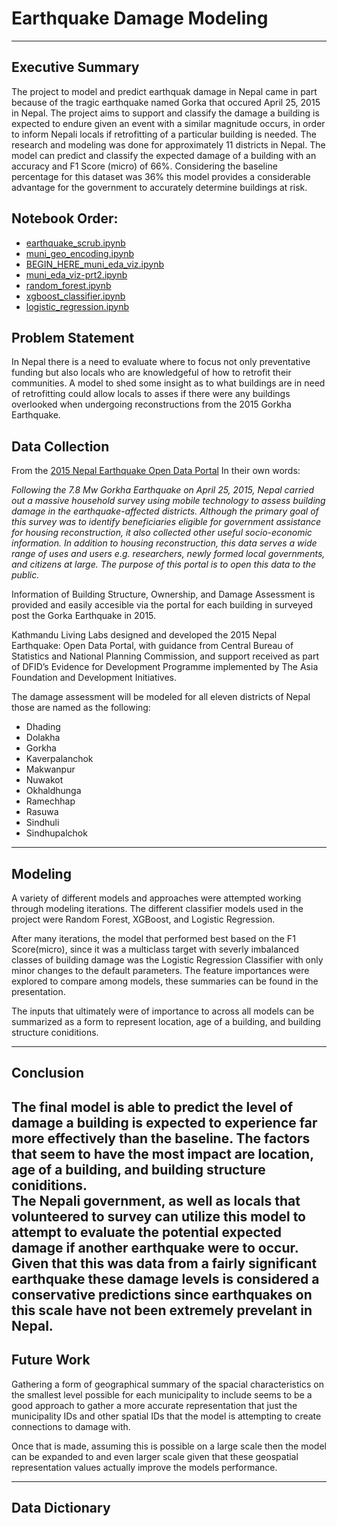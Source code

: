 # Earthquake Damage Modeling 
---

## Executive Summary

The project to model and predict earthquak damage in Nepal came in part because of the tragic earthquake named Gorka that occured April 25, 2015 in Nepal. The project aims to support and classify the damage a building is expected to endure given an event with a similar magnitude occurs, in order to inform Nepali locals if retrofitting of a particular building is needed. The research and modeling was done for approximately 11 districts in Nepal. The model can predict and classify the expected damage of a building with an accuracy and F1 Score (micro) of 66%. Considering the baseline percentage for this dataset was 36% this model provides a considerable advantage for the government to accurately determine buildings at risk. </br>

## Notebook Order: 
- [earthquake_scrub.ipynb](./Code/Cleaning_N_EDA/earthquake_scrub.ipynb)  </br>
- [muni_geo_encoding.ipynb](./Code/Cleaning_N_EDA/muni_geo_encoding.ipynb) </br>
- [BEGIN_HERE_muni_eda_viz.ipynb](./Code/Cleaning_N_EDA/BEGIN_HERE_muni_eda_viz.ipynb)  </br>
- [muni_eda_viz-prt2.ipynb](./Code/Cleaning_N_EDA/muni_eda_viz-prt2.ipynb) </br>
- [random_forest.ipynb](./Code/Modeling/random_forest.ipynb)</br>
- [xgboost_classifier.ipynb](./Code/Modeling/xgboost_classifier.ipynb) </br>
- [logistic_regression.ipynb](./Code/Modeling/logistic_regression.ipynb) </br>

## Problem Statement
In Nepal there is a need to evaluate where to focus not only preventative funding but also locals who are knowledgeful of how to retrofit their communities. A model to shed some insight as to what buildings are in need of retrofitting could allow locals to asses if there were any buildings overlooked when undergoing reconstructions from the 2015 Gorkha Earthquake. 

## Data Collection
From the [2015 Nepal Earthquake Open Data Portal](http://eq2015.npc.gov.np/#/)
In their own words:

*Following the 7.8 Mw Gorkha Earthquake on April 25, 2015, Nepal carried out a massive household survey using mobile technology to assess building damage in the earthquake-affected districts. Although the primary goal of this survey was to identify beneficiaries eligible for government assistance for housing reconstruction, it also collected other useful socio-economic information. In addition to housing reconstruction, this data serves a wide range of uses and users e.g. researchers, newly formed local governments, and citizens at large. The purpose of this portal is to open this data to the public.*

Information of Building Structure, Ownership, and Damage Assessment is provided and easily accesible via the portal for each building in surveyed post the Gorka Earthquake in 2015. 

Kathmandu Living Labs designed and developed the 2015 Nepal Earthquake: Open Data Portal, with guidance from Central Bureau of Statistics and National Planning Commission, and support received as part of DFID’s Evidence for Development Programme implemented by The Asia Foundation and Development Initiatives.

The damage assessment will be modeled for all eleven districts of Nepal those are named as the following:
- Dhading
- Dolakha
- Gorkha
- Kaverpalanchok
- Makwanpur
- Nuwakot
- Okhaldhunga
- Ramechhap
- Rasuwa
- Sindhuli
- Sindhupalchok



---
## Modeling 
A variety of different models and approaches were attempted working through modeling iterations. The different classifier models used in the project were  Random Forest, XGBoost, and Logistic Regression. 

After many iterations, the model that performed best based on the F1 Score(micro), since it was a multiclass target with severly imbalanced classes of building damage was the Logistic Regression Classifier with only minor changes to the default parameters. The feature importances were explored to compare among models, these summaries can be found in the presentation. 

The inputs that ultimately were of importance to across all models can be summarized as a form to represent location, age of a building, and building structure coniditions.
</br>

---

## Conclusion 
The final model is able to predict the level of damage a building is expected to experience far more effectively than the baseline. The factors that seem to have the most impact are  location, age of a building, and building structure coniditions. <br>
The Nepali government, as well as locals that volunteered to survey can utilize this model to attempt to evaluate the potential expected damage if another earthquake were to occur. Given that this was data from a fairly significant earthquake these damage levels is considered a conservative predictions since earthquakes on this scale have not been extremely prevelant in Nepal.
<br>
---

## Future Work
Gathering a form of geographical summary of the spacial characteristics on the smallest level possible for each municipality to include seems to be a good approach to gather a more accurate representation that just the municipality IDs and other spatial IDs that the model is attempting to create connections to damage with. 

Once that is made, assuming this is possible on a large scale then the model can be expanded to and even larger scale given that these geospatial representation values actually improve the models performance. 

 ---
 ## Data Dictionary
